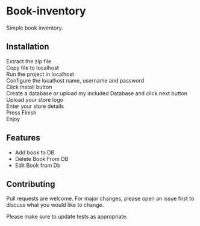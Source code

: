 # Book-inventory
Simple book inventory.

## Installation

Extract the zip file<br>
Copy file to localhost<br>
Run the project in localhost<br>
Configure the localhost name, username and password<br>
Click install button<br>
Create a database or upload my included Database and click next button<br>
Upload your store logo<br>
Enter your store details<br>
Press Finish<br>
Enjoy

## Features
- Add book to DB<br>
- Delete Book From DB<br>
- Edit Book from Db

## Contributing
Pull requests are welcome. For major changes, please open an issue first to discuss what you would like to change.

Please make sure to update tests as appropriate.
